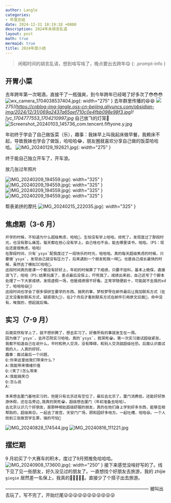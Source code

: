 ```yaml
---
author: Langle
categories:
- 年度总结
date: 2024-12-31 18:19:18 +0800
description: 2024年末胡言乱语
layout: post
math: true
mermaid: true
title: 2024年度小结
---
```


> 闲暇时间的胡言乱语，想到啥写啥了，晚点要出去跨年😋
{: .prompt-info }

## 开胃小菜
去年跨年第一次喝酒，直接干了一瓶强爽，到今年跨年已经喝了好多次了😳😳😳
![wx_camera_1704038537404.jpg](https://cnblog-img-langle.oss-cn-beijing.aliyuncs.com/obsidian-img/2024/12/31/fe9fde33eb74c1c1256dc4bf82f3673b.jpg){: width="275" }
去年群里传播的😆😆
![](https://cnblog-img-langle.oss-cn-beijing.aliyuncs.com/obsidian-img/2024/12/31/423c840b0d3ce713203c5fb61a321269.jpg)
_275](https://cnblog-img-langle.oss-cn-beijing.aliyuncs.com/obsidian-img/2024/12/31/069a2437a65aef710c0e4fbb098e98f3.jpg)![yc_1704777553_1704210997.jpg_
自己放飞的灯笼🤣
![Screenshot_20240103_145736_com.tencent.fiftyone.y.jpg](https://cnblog-img-langle.oss-cn-beijing.aliyuncs.com/obsidian-img/2024/12/31/3c193c1234eebc472cf5d03adf68c6a1.jpg)


年初终于学会了自己做饭菜（乐），趣事：我妹早上叫我起床做早餐，我赖床不起，导致我妹也学会了做饭，哈哈哈😂，朋友圈就喜欢分享自己做的饭菜哈哈哈。
![IMG_20240129_192621.jpg](https://cnblog-img-langle.oss-cn-beijing.aliyuncs.com/obsidian-img/2024/12/31/b15dfcb8c4bcbdb20daeeedaaa32dde6.jpg){: width="275" }

终于能自己独立开车了，开车浪。

放几张过年照片

![IMG_20240209_194559.jpg](https://cnblog-img-langle.oss-cn-beijing.aliyuncs.com/obsidian-img/2024/12/31/dddeebe25cf663a409a3ed40ec10e05c.jpg){: width="325" }
![IMG_20240209_194559.jpg](https://cnblog-img-langle.oss-cn-beijing.aliyuncs.com/obsidian-img/2024/12/31/92e1a57d6eb02928919be48e623e3930.jpg){: width="325" }
![IMG_20240209_194559.jpg](https://cnblog-img-langle.oss-cn-beijing.aliyuncs.com/obsidian-img/2024/12/31/60d55e5546021e71707bbecada2be9eb.jpg){: width="325" }
![IMG_20240209_194559.jpg](https://cnblog-img-langle.oss-cn-beijing.aliyuncs.com/obsidian-img/2024/12/31/54618b68d78e8a420dc7ee8bbfa7edb8.jpg){: width="325" }

帮表弟拼的摩托
![IMG_20240215_222035.jpg](https://cnblog-img-langle.oss-cn-beijing.aliyuncs.com/obsidian-img/2024/12/31/829c280e2b9241b95ff972c86db3824f.jpg){: width="325" }

## 焦虑期（3-6 月）
	开学的时候，不知道为什么超级焦虑，哈哈🤣，生怕没有学上哈哈，烦死了。发现度过了那段时光，也没有那么痛苦。每天都在担心没有学上，自己啥也不会，能去哪里读书，哈哈。（PS：现在还是很焦虑，哈哈）
	在那段时间，只有`ysyx`配我度过了一段快乐的时光，哈哈哈。真的每天超级焦虑的时候，只要做`ysyx`，发现自己就没有压力了，后来遇到一个朋友和我一样🤣。也是自己成长最快的时候，虽然去了模拟IC哈哈🤪。
	这段时间真的是课一个都没有好好上，年初的时候算了下成绩，只要不挂科，基本上稳保，直接浪飞了，哈哈（PS:结果玩废了，差点最后没保上，吓死我了。成绩出来前，自己还写了个脚本处理了一下大家成绩，发现虚假一场，但是成绩很不好看。正常学随便前十，可能就不去我的xd了，哈哈哈😆🤑）
	这段时间也学会了很多保研生要学的东西，搞笑的事，梦校梦导在邮件最后让我加联系方式（在正文没看到联系方式，疑惑很久😬），在2个月后才看到联系方式在邮件引用原文后面🥶，命中没有，唉我的，想起就后悔。

## 实习（7-9 月）
	后面突然有学上了，就不想折腾了，想去实习了。好像所有的事就发生在一周。
	因为做了`ysyx`，去开芯院实习哈哈，真的`ysyx`，我哭死😭。第一次实习面试超级紧张，我都不知道自己在说什么，平时和熟人交流，没有障碍，和别人交流就超级社恐。后面认识面试我的人，人真的好好。
	趣事：面试最后一个问题，
	Q:你来这里给我们带来什么？
	A:我能带来情绪价值
	Q:(笑了)怎么带来
	A:我能搞笑🙃
	Q:怎么说
	A:

	本来想去厦门基地实习的，但是只有北京还有空位了，最后去北京了。厦门消费低，还能好好旅游休假，还在岛旁边,我真的哭死😭，超级想去厦门（年初准备去哈哈）。
	去北京认识几个好朋友，是那种相处超级舒服的朋友，真的在他们身上学到好多东西，能够互相帮助的，超级爽😍。一起去了故宫，天安门广场，颐和园好多地方。一起吐槽，哈哈😆。一个人抢到三张故宫学生票，强的可怕🤬
![IMG_20240828_174544.jpg](https://cnblog-img-langle.oss-cn-beijing.aliyuncs.com/obsidian-img/2024/12/31/55dddd71718a9ce8432c8c0188490afd.jpg)
![IMG_20240816_111221.jpg](https://cnblog-img-langle.oss-cn-beijing.aliyuncs.com/obsidian-img/2024/12/31/0185fae44da04a2fd1cca61696c9168d.jpg)


## 摆烂期
9 月初买了个大赛车的积木，度过了9月预推免哈哈哈。
![IMG_20240908_173600.jpg](https://cnblog-img-langle.oss-cn-beijing.aliyuncs.com/obsidian-img/2024/12/31/0817adf8b54cbbb00403275ef2ef67c7.jpg){: width="250" }
接下来感觉没啥好写的了。线下见了见一些朋友，好久没见过的朋友了。一直想找个好朋友去旅游，我的 zhijie `giegie` 居然差一名保上，我真的👺👺👺👺👺。直接少了个搭子出去旅游。

————————————————————————————————
被叫出去玩了，写不完了，开始烂尾😜😜😜😜😜😜😜😜😜😜😜